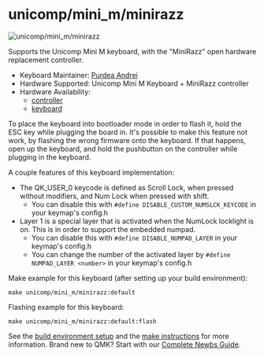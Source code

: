 # unicomp/mini_m/minirazz

![unicomp/mini_m/minirazz](https://i.imgur.com/JFXIz4Oh.jpeg)

Supports the Unicomp Mini M keyboard, with the "MiniRazz" open hardware replacement controller.

* Keyboard Maintainer: [Purdea Andrei](https://github.com/purdeaandrei)
* Hardware Supported: Unicomp Mini M Keyboard + MiniRazz controller
* Hardware Availability:
  * [controller](https://github.com/purdeaandrei/MiniRazz)
  * [keyboard](https://www.pckeyboard.com/)

To place the keyboard into bootloader mode in order to flash it, hold the ESC key while plugging the board in.
It's possible to make this feature not work, by flashing the wrong firmware onto the keyboard.
If that happens, open up the keyboard, and hold the pushbutton on the controller while plugging in the keyboard.

A couple features of this keyboard implementation:
* The QK_USER_0 keycode is defined as Scroll Lock, when pressed without modifiers, and Num Lock when pressed with shift.
  * You can disable this with `#define DISABLE_CUSTOM_NUMSLCK_KEYCODE` in your keymap's config.h
* Layer 1 is a special layer that is activated when the NumLock locklight is on. This is in order to support the embedded numpad.
  * You can disable this with `#define DISABLE_NUMPAD_LAYER` in your keymap's config.h
  * You can change the number of the activated layer by `#define NUMPAD_LAYER <number>` in your keymap's config.h

Make example for this keyboard (after setting up your build environment):

    make unicomp/mini_m/minirazz:default

Flashing example for this keyboard:

    make unicomp/mini_m/minirazz:default:flash

See the [build environment setup](https://docs.qmk.fm/#/getting_started_build_tools) and the [make instructions](https://docs.qmk.fm/#/getting_started_make_guide) for more information. Brand new to QMK? Start with our [Complete Newbs Guide](https://docs.qmk.fm/#/newbs).
